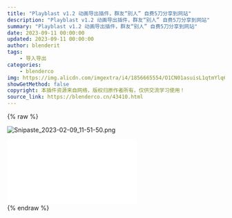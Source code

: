 ```yaml
---
title: "Playblast v1.2 动画导出插件，群友“别人” 自费5刀分享到网站"
description: "Playblast v1.2 动画导出插件，群友“别人” 自费5刀分享到网站"
summary: "Playblast v1.2 动画导出插件，群友“别人” 自费5刀分享到网站"
date: 2023-09-11 00:00:00
updated: 2023-09-11 00:00:00
author: blenderit
tags: 
    - 导入导出
categories:
    - blenderco
img: https://img.alicdn.com/imgextra/i4/1856665554/O1CN01asuisL1qtmYlq6F5f_!!1856665554.png
showGetMethod: false
copyright: 本插件资源来自网络，版权归原作者所有，仅供交流学习使用！
source_link: https://blenderco.cn/43410.html
---
```


{% raw %}
<p><img src="https://img.alicdn.com/imgextra/i4/1856665554/O1CN01asuisL1qtmYlq6F5f_!!1856665554.png" alt="Snipaste_2023-02-09_11-51-50.png"></p><div id="external-video-a1ef3d6789" class="external-video"><iframe frameborder="0" src="//player.bilibili.com/player.html?aid=894408874&amp;bvid=BV11P4y1c7wN&amp;cid=700236638&amp;page=1" allowfullscreen="true"></iframe></div>
<div style="display: none">blenderco</div>
{% endraw %}
